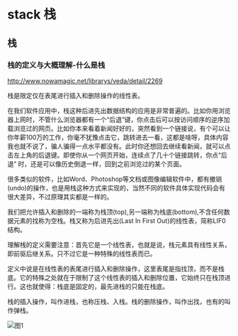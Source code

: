 # stack 栈


## 栈



### 栈的定义与大概理解-什么是栈

http://www.nowamagic.net/librarys/veda/detail/2269

栈是限定仅在表尾进行插入和删除操作的线性表。

在我们软件应用中，栈这种后进先出数据结构的应用是非常普遍的。比如你用浏览器上网时，不管什么浏览器都有一个“后退”键，你点击后可以按访问顺序的逆序加载浏览过的网页。比如你本来看着新闻好好的，突然看到一个链接说，有个可以让你年薪100万的工作，你毫不犹豫点击它，跳转进去一看，这都是啥呀，具体内容我也就不说了，骗人骗得一点水平都没有。此时你还想回去继续看新闻，就可以点击左上角的后退键。即使你从一个网页开始，连续点了几十个链接跳转，你点“后退” 时，还是可以像历史倒退一样，回到之前浏览过的某个页面。

很多类似的软件，比如Word、Photoshop等文档或图像编辑软件中，都有撤销(undo)的操作，也是用栈这种方式来实现的，当然不同的软件具体实现代码会有很大差异，不过原理其实都是一样的。

我们把允许插入和删除的一端称为栈顶(top),另一端称为栈底(bottom),不含任何数据元素的找称为空栈。栈又称为后进先出(Last In First Out)的线性表，简称LIF0结构。

理解桟的定义需要注意：首先它是一个线性表，也就是说，栈元素具有线性关系，即前驱后继关系。只不过它是一种特殊的线性表而已。

定义中说是在线性表的表尾进行插入和删除操作，这里表尾是指找顶，而不是栈底。它的特殊之处就在于限制了这个线性表的插入和删除位置，它始终只在栈顶进行。这也就使得：栈底是固定的，最先进栈的只能在栈底。

栈的插入操作，叫作进栈，也称压栈、入栈。栈的删除操作，叫作出找，也有的叫作弹栈。


![图1](https://github.com/vo01github/Data_Structures/raw/master/linear%20list/pic/stack01.jpg)
